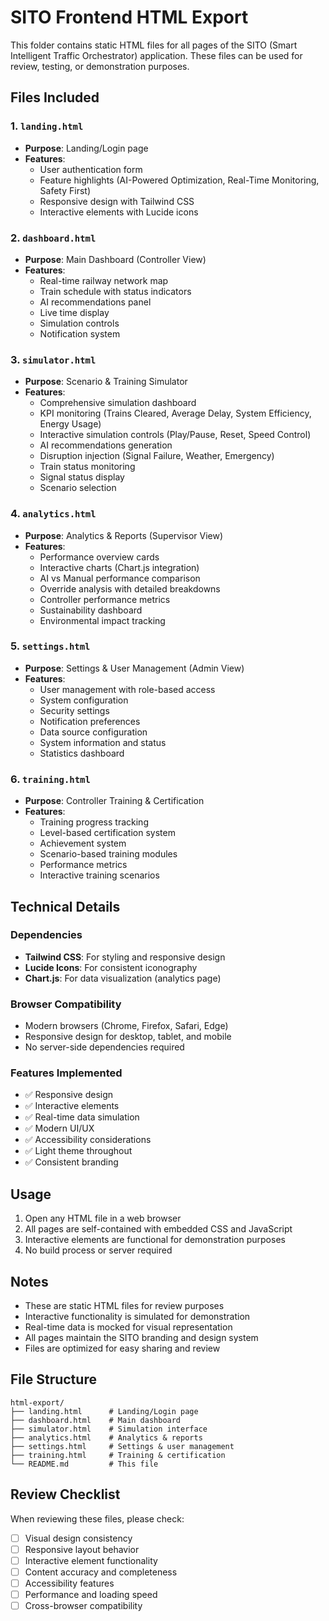# SITO Frontend HTML Export

This folder contains static HTML files for all pages of the SITO (Smart Intelligent Traffic Orchestrator) application. These files can be used for review, testing, or demonstration purposes.

## Files Included

### 1. `landing.html`
- **Purpose**: Landing/Login page
- **Features**: 
  - User authentication form
  - Feature highlights (AI-Powered Optimization, Real-Time Monitoring, Safety First)
  - Responsive design with Tailwind CSS
  - Interactive elements with Lucide icons

### 2. `dashboard.html`
- **Purpose**: Main Dashboard (Controller View)
- **Features**:
  - Real-time railway network map
  - Train schedule with status indicators
  - AI recommendations panel
  - Live time display
  - Simulation controls
  - Notification system

### 3. `simulator.html`
- **Purpose**: Scenario & Training Simulator
- **Features**:
  - Comprehensive simulation dashboard
  - KPI monitoring (Trains Cleared, Average Delay, System Efficiency, Energy Usage)
  - Interactive simulation controls (Play/Pause, Reset, Speed Control)
  - AI recommendations generation
  - Disruption injection (Signal Failure, Weather, Emergency)
  - Train status monitoring
  - Signal status display
  - Scenario selection

### 4. `analytics.html`
- **Purpose**: Analytics & Reports (Supervisor View)
- **Features**:
  - Performance overview cards
  - Interactive charts (Chart.js integration)
  - AI vs Manual performance comparison
  - Override analysis with detailed breakdowns
  - Controller performance metrics
  - Sustainability dashboard
  - Environmental impact tracking

### 5. `settings.html`
- **Purpose**: Settings & User Management (Admin View)
- **Features**:
  - User management with role-based access
  - System configuration
  - Security settings
  - Notification preferences
  - Data source configuration
  - System information and status
  - Statistics dashboard

### 6. `training.html`
- **Purpose**: Controller Training & Certification
- **Features**:
  - Training progress tracking
  - Level-based certification system
  - Achievement system
  - Scenario-based training modules
  - Performance metrics
  - Interactive training scenarios

## Technical Details

### Dependencies
- **Tailwind CSS**: For styling and responsive design
- **Lucide Icons**: For consistent iconography
- **Chart.js**: For data visualization (analytics page)

### Browser Compatibility
- Modern browsers (Chrome, Firefox, Safari, Edge)
- Responsive design for desktop, tablet, and mobile
- No server-side dependencies required

### Features Implemented
- ✅ Responsive design
- ✅ Interactive elements
- ✅ Real-time data simulation
- ✅ Modern UI/UX
- ✅ Accessibility considerations
- ✅ Light theme throughout
- ✅ Consistent branding

## Usage

1. Open any HTML file in a web browser
2. All pages are self-contained with embedded CSS and JavaScript
3. Interactive elements are functional for demonstration purposes
4. No build process or server required

## Notes

- These are static HTML files for review purposes
- Interactive functionality is simulated for demonstration
- Real-time data is mocked for visual representation
- All pages maintain the SITO branding and design system
- Files are optimized for easy sharing and review

## File Structure
```
html-export/
├── landing.html      # Landing/Login page
├── dashboard.html    # Main dashboard
├── simulator.html    # Simulation interface
├── analytics.html    # Analytics & reports
├── settings.html     # Settings & user management
├── training.html     # Training & certification
└── README.md         # This file
```

## Review Checklist

When reviewing these files, please check:
- [ ] Visual design consistency
- [ ] Responsive layout behavior
- [ ] Interactive element functionality
- [ ] Content accuracy and completeness
- [ ] Accessibility features
- [ ] Performance and loading speed
- [ ] Cross-browser compatibility
